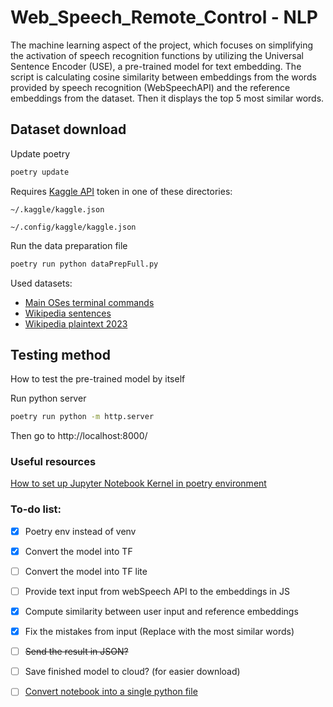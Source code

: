 # Web_Speech_Remote_Control - NLP

The machine learning aspect of the project, which focuses on simplifying the activation of speech recognition functions by utilizing the Universal Sentence Encoder (USE), a pre-trained model for text embedding.
The script is calculating cosine similarity between embeddings from the words provided by speech recognition (WebSpeechAPI) and the reference embeddings from the dataset. Then it displays the top 5 most similar words.


## Dataset download

Update poetry
```bash
poetry update
```

Requires [Kaggle API](https://www.kaggle.com/docs/api#authentication) token in one of these directories:
```
~/.kaggle/kaggle.json

~/.config/kaggle/kaggle.json
```

Run the data preparation file
```bash
poetry run python dataPrepFull.py
```

Used datasets:
- [Main OSes terminal commands](https://www.kaggle.com/datasets/vaibhavdlights/linuxcmdmacos-commands)
- [Wikipedia sentences](https://www.kaggle.com/datasets/mikeortman/wikipedia-sentences)
- [Wikipedia plaintext 2023](https://www.kaggle.com/datasets/jjinho/wikipedia-20230701)

## Testing method
How to test the pre-trained model by itself

Run python server
```bash
poetry run python -m http.server
```

Then go to http://localhost:8000/

### Useful resources
[How to set up Jupyter Notebook Kernel in poetry environment](https://stackoverflow.com/questions/72434896/jupyter-kernel-doesnt-use-poetry-environment)

### To-do list:
- [X] Poetry env instead of venv
- [X] Convert the model into TF
- [ ] Convert the model into TF lite
- [ ] Provide text input from webSpeech API to the embeddings in JS
- [X] Compute similarity between user input and reference embeddings
- [X] Fix the mistakes from input (Replace with the most similar words)
- [ ] ~~Send the result in JSON?~~

- [ ] Save finished model to cloud? (for easier download)
- [ ] [Convert notebook into a single python file](https://stackoverflow.com/questions/17077494/how-do-i-convert-a-ipython-notebook-into-a-python-file-via-commandline)
